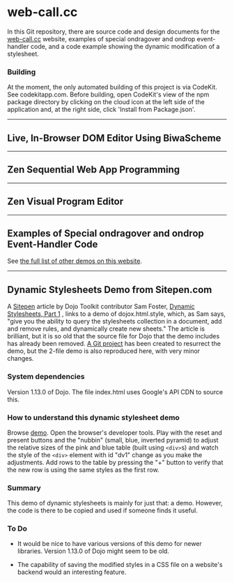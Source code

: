 # web-call.cc

In this Git repository, there are
source code and design documents for the [web-call.cc](web-call.cc) website,
examples of special ondragover and ondrop event-handler code,
and a code example showing the dynamic modification of a stylesheet.

### Building

At the moment, the only automated building of this project is via CodeKit.
See codekitapp.com.
Before building, open CodeKit's view of the npm package directory by clicking
on the cloud icon at the left side of the application and, at the right side,
click 'Install from Package.json'.

---

## Live, In-Browser DOM Editor Using BiwaScheme

---

## Zen Sequential Web App Programming

---

## Zen Visual Program Editor

---

## Examples of Special ondragover and ondrop Event-Handler Code

See [the full list of other demos on this website](other-experiments.html).

---

## Dynamic Stylesheets Demo from Sitepen.com

A [Sitepen](https://sitepen.com "Sitepen")
article by Dojo Toolkit contributor Sam Foster,
[Dynamic Stylesheets, Part 1](https://www.sitepen.com/blog/dynamic-stylesheets-part-1/ "Dynamic Stylesheets, Part 1")
, links to a demo of dojox.html.style,
which, as Sam says, "give you the ability to query the stylesheets collection
in a document, add and remove rules, and dynamically create new sheets."
The article is brilliant, but it is so old that the source file for Dojo
that the demo includes has already been removed.
[A Git project](https://github.com/tomelam/split_panel_demo "Dynamic Stylesheet
Demo")
has been created to resurrect the demo,
but the 2-file demo is also reproduced here, with very minor changes.

### System dependencies

Version 1.13.0 of Dojo. The file index.html
uses Google's API CDN to source this.

### How to understand this dynamic stylesheet demo

Browse <a href="demo">demo</a>. Open the browser's
developer tools. Play with the reset and present buttons and the "nubbin"
(small, blue, inverted pyramid) to adjust the relative sizes of the
pink and blue table (built using <code>&lt;div&gt;</code>s)
and watch the style of the <code>&lt;div&gt;</code> element with
id "dv1" change as you make the adjustments.
Add rows to the table by pressing the "+" button to verify that the
new row is using the same styles as the first row.

### Summary

This demo of dynamic stylesheets is mainly for just that: a demo.
However, the code is there to be copied and used if someone finds it useful.

### To Do

* It would be nice to have various versions of this demo for newer libraries.
Version 1.13.0 of Dojo might seem to be old.

* The capability of saving the modified styles in a CSS file
on a website's backend would an interesting feature.
